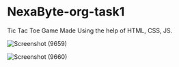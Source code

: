 # NexaByte-org-task1
Tic Tac Toe Game Made Using the help of HTML, CSS, JS.



![Screenshot (9659)](https://github.com/debjyotidas111/NexaByte-org-task1/assets/86339364/cb9c7b13-496e-488c-ba3d-08330e04e5cd)


![Screenshot (9660)](https://github.com/debjyotidas111/NexaByte-org-task1/assets/86339364/36ade14a-747a-4842-bb20-8b4b97d95ca0)

